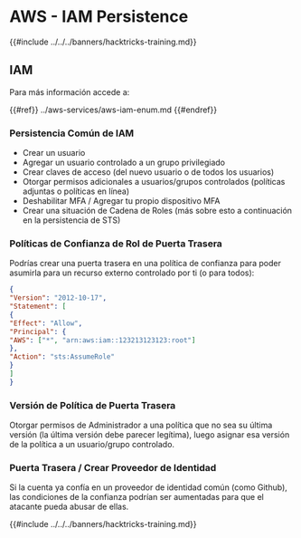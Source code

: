 # AWS - IAM Persistence

{{#include ../../../banners/hacktricks-training.md}}

## IAM

Para más información accede a:

{{#ref}}
../aws-services/aws-iam-enum.md
{{#endref}}

### Persistencia Común de IAM

- Crear un usuario
- Agregar un usuario controlado a un grupo privilegiado
- Crear claves de acceso (del nuevo usuario o de todos los usuarios)
- Otorgar permisos adicionales a usuarios/grupos controlados (políticas adjuntas o políticas en línea)
- Deshabilitar MFA / Agregar tu propio dispositivo MFA
- Crear una situación de Cadena de Roles (más sobre esto a continuación en la persistencia de STS)

### Políticas de Confianza de Rol de Puerta Trasera

Podrías crear una puerta trasera en una política de confianza para poder asumirla para un recurso externo controlado por ti (o para todos):
```json
{
"Version": "2012-10-17",
"Statement": [
{
"Effect": "Allow",
"Principal": {
"AWS": ["*", "arn:aws:iam::123213123123:root"]
},
"Action": "sts:AssumeRole"
}
]
}
```
### Versión de Política de Puerta Trasera

Otorgar permisos de Administrador a una política que no sea su última versión (la última versión debe parecer legítima), luego asignar esa versión de la política a un usuario/grupo controlado.

### Puerta Trasera / Crear Proveedor de Identidad

Si la cuenta ya confía en un proveedor de identidad común (como Github), las condiciones de la confianza podrían ser aumentadas para que el atacante pueda abusar de ellas.

{{#include ../../../banners/hacktricks-training.md}}
